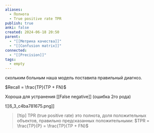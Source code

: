 ```yaml
---
aliases:
  - Полнота
  - True positive rate TPR
publish: true
anki: false
created: 2024-06-18 20:50
parent:
  - "[[Метрика качества]]"
  - "[[Confusion matrix]]"
connected:
  - "[[Precision]]"
tags:
  - empty
---
```



скольким больным наша модель поставила правильный диагноз.

$Recall = \frac{TP}{TP + FN}$

Хороша для устранения [[False negative]] (ошибка 2го рода) 

![[6_3_c4ba781675.png]]

> [!tip] TPR (true positive rate) 
это полнота, доля положительных объектов, правильно предсказанных положительными:
$TPR = \frac{TP}{P} = \frac{TP}{TP + FN}$

